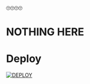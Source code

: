 🙄🙄🙄🙄
# NOTHING HERE
# Deploy
[![DEPLOY](https://www.herokucdn.com/deploy/button.svg)](https://heroku.com/deploy?template=https://github.com/thesanskariladka/noob-bot)
